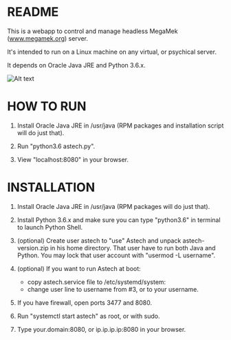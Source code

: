 # README #

This is a webapp to control and manage headless MegaMek (www.megamek.org) server.

It's intended to run on a Linux machine on any virtual, or psychical server.

It depends on Oracle Java JRE and Python 3.6.x.

![Alt text](https://lukaszposadowski.pl/wp-content/uploads/server_status.jpg "Optional title")

# HOW TO RUN #

1. Install Oracle Java JRE in /usr/java (RPM packages and installation script will do just that).

2. Run "python3.6 astech.py".

3. View "localhost:8080" in your browser.

# INSTALLATION #

1. Install Oracle Java JRE in /usr/java (RPM packages will do just that).

2. Install Python 3.6.x and make sure you can type "python3.6" in terminal to launch Python Shell.

3. (optional) Create user astech to "use" Astech and unpack astech-version.zip in his home directory.
   That user have to run both Java and Python.
   You may lock that user account with "usermod -L username".

4. (optional) If you want to run Astech at boot:
   - copy astech.service file to /etc/systemd/system:
   - change user line to username from #3, or to your username.

5. If you have firewall, open ports 3477 and 8080.

6. Run "systemctl start astech" as root, or with sudo.

7. Type your.domain:8080, or ip.ip.ip.ip:8080 in your browser.
